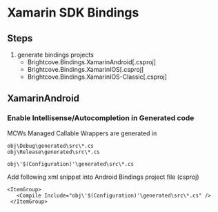 # Xamarin SDK Bindings

## Steps

1.	generate bindings projects
	*	Brightcove.Bindings.XamarinAndroid[.csproj]
	*	Brightcove.Bindings.XamarinIOS[.csproj]
	*	Brightcove.Bindings.XamarinIOS-Classic[.csproj]
	

## XamarinAndroid

### Enable Intellisense/Autocompletion in Generated code

MCWs Managed Callable Wrappers are generated in

	obj\Debug\generated\src\*.cs
	obj\Release\generated\src\*.cs
	
	obj\'$(Configuration)'\generated\src\*.cs

	
Add following xml snippet into Android Bindings project file (csproj)

	<ItemGroup>
	   <Compile Include="obj\'$(Configuration)'\generated\src\*.cs" />
	 </ItemGroup>
 